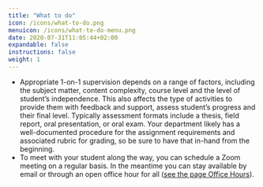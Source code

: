 ```yaml
---
title: "What to do"
icon: /icons/what-to-do.png
menuicon: /icons/what-to-do-menu.png
date: 2020-07-31T11:05:44+02:00
expandable: false
instructions: false
weight: 1
---
```


- Appropriate 1-on-1 supervision depends on a range of factors, including the subject matter, content complexity, course level and the level of student’s independence. This also affects the type of activities to provide them with feedback and support, assess student’s progress and their final level. Typically assessment formats include a thesis, field report, oral presentation, or oral exam. Your department likely has a well-documented procedure for the assignment requirements and associated rubric for grading, so be sure to have that in-hand from the beginning.
- To meet with your student along the way, you can schedule a Zoom meeting on a regular basis. In the meantime you can stay available by email or through an open office hour for all ([see the page Office Hours](/small/office_hours/)).
